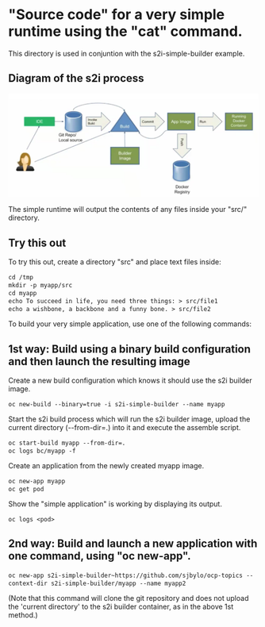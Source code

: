 # "Source code" for a very simple runtime using the "cat" command. 

This directory is used in conjuntion with the s2i-simple-builder example. 

## Diagram of the s2i process

![Diagram of s2i process](s2i-process.png)

The simple runtime will output the contents of any files inside your "src/" directory. 

## Try this out

To try this out, create a directory "src" and place text files inside:

```
cd /tmp
mkdir -p myapp/src
cd myapp
echo To succeed in life, you need three things: > src/file1
echo a wishbone, a backbone and a funny bone. > src/file2
```

To build your very simple application, use one of the following commands:

## 1st way: Build using a binary build configuration and then launch the resulting image 

Create a new build configuration which knows it should use the s2i builder image.

```
oc new-build --binary=true -i s2i-simple-builder --name myapp 
```

Start the s2i build process which will run the s2i builder image, upload the current directory (--from-dir=.) into it and execute the assemble script. 

```
oc start-build myapp --from-dir=.       
oc logs bc/myapp -f
```

Create an application from the newly created myapp image.

```
oc new-app myapp
oc get pod
```

Show the "simple application" is working by displaying its output. 

```
oc logs <pod>
```

## 2nd way: Build and launch a new application with one command, using "oc new-app".

```
oc new-app s2i-simple-builder~https://github.com/sjbylo/ocp-topics --context-dir s2i-simple-builder/myapp --name myapp2
```
(Note that this command will clone the git repository and does not upload the 'current directory' to the s2i builder container, as in the above 1st method.)


